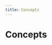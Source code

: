 ```yaml
---
title: Concepts
---
```


# Concepts

<PageList :data="data" :prefix="['concepts']" />

<script setup>
import PageList from "@theme/components/PageList.vue";
import { data } from "./index.data.ts";
</script>
